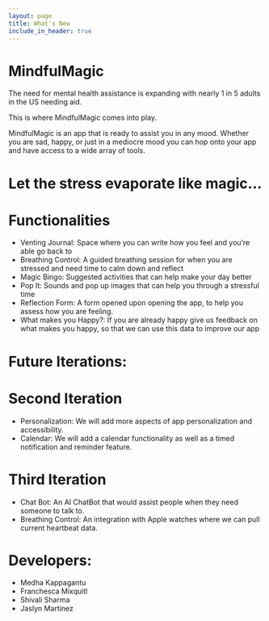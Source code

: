 ```yaml
---
layout: page
title: What's New
include_in_header: true
---
```


# MindfulMagic

The need for mental health assistance is expanding with nearly 1 in 5 adults in the US needing aid. 

This is where MindfulMagic comes into play. 

MindfulMagic is an app that is ready to assist you in any mood. Whether you are sad, happy, or just in a mediocre mood you can hop onto your app and have access to a wide array of tools.

# Let the stress evaporate like magic...

# Functionalities

- Venting Journal: Space where you can write how you feel and you’re able go back to
- Breathing Control: A guided breathing session for when you are stressed and need time to calm down and reflect
- Magic Bingo: Suggested activities that can help make your day better
- Pop It: Sounds and pop up images that can help you through a stressful time 
- Reflection Form: A form opened upon opening the app, to help you assess how you are feeling. 
- What makes you Happy?: If you are already happy give us feedback on what makes you happy, so that we can use this data to improve our app

# Future Iterations:

# Second Iteration
- Personalization: We will add more aspects of app personalization and accessibility.
- Calendar: We will add a calendar functionality as well as a timed notification and reminder feature. 

# Third Iteration
- Chat Bot: An AI ChatBot that would assist people when they need someone to talk to.
- Breathing Control: An integration with Apple watches where we can pull current heartbeat data.


# Developers:

- Medha Kappagantu
- Franchesca Mixquitl
- Shivali Sharma
- Jaslyn Martinez
 


